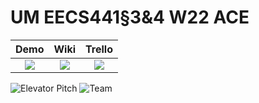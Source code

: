 # UM EECS441§3&4 W22 ACE

| Demo  |  Wiki |  Trello  |
|:-----:|:-----:|:--------:|
|[<img src="https://eecs441.eecs.umich.edu/img/admin/video.png">][demo_page]|[<img src="https://eecs441.eecs.umich.edu/img/admin/wiki.png">][wiki_page]|[<img src="https://eecs441.eecs.umich.edu/img/admin/trello.png">][process_page]|

![Elevator Pitch](https://user-images.githubusercontent.com/19368931/163737550-3dc6091f-d0dc-44bf-8dc7-5793e549d841.png)
![Team](https://user-images.githubusercontent.com/19368931/163737599-c6630dbe-a9e0-4d58-9182-18eec08feb24.png)

[demo_page]: https://www.youtube.com/watch?v=nO8HgU8eklM
[wiki_page]: https://github.com/xosnos/ACE/wiki
[process_page]: https://trello.com/b/60stM83T/ace
